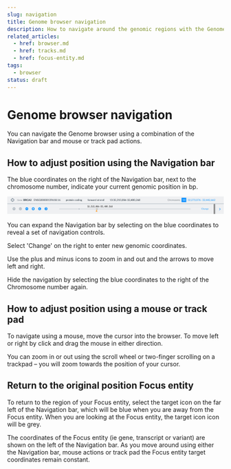 ```yaml
---
slug: navigation
title: Genome browser navigation
description: How to navigate around the genomic regions with the Genome browser
related_articles:
  - href: browser.md
  - href: tracks.md
  - href: focus-entity.md
tags:
  - browser
status: draft
---
```


# Genome browser navigation

You can navigate the Genome browser using a combination of the Navigation bar and mouse or track pad actions.

## How to adjust position using the Navigation bar

The blue coordinates on the right of the Navigation bar, next to the chromosome number, indicate your current genomic position in bp.

![The Navigation bar](navigation_bar.png)

You can expand the Navigation bar by selecting on the blue coordinates to reveal a set of navigation controls. 

Select 'Change' on the right to enter new genomic coordinates.

Use the plus and minus icons to zoom in and out and the arrows to move left and right.

Hide the navigation by selecting the blue coordinates to the right of the Chromosome number again.


## How to adjust position using a mouse or track pad

To navigate using a mouse, move the cursor into the browser. To move left or right by click and drag the mouse in either direction. 

You can zoom in or out using the scroll wheel or two-finger scrolling on a trackpad – you will zoom towards the position of your cursor.


## Return to the original position Focus entity

To return to the region of your Focus entity, select the target icon on the far left of the Navigation bar, which will be blue when you are away from the Focus entity. When you are looking at the Focus entity, the target icon icon will be grey.

The coordinates of the Focus entity (ie gene, transcript or variant) are shown on the left of the Navigation bar. As you move around using either the Navigation bar, mouse actions or track pad the Focus entity target coordinates remain constant.
